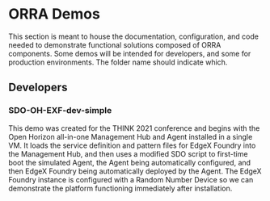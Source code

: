 # ORRA Demos

This section is meant to house the documentation, configuration, and code needed to demonstrate functional solutions composed of ORRA components.  Some demos will be intended for developers, and some for production environments.  The folder name should indicate which.

## Developers

### SDO-OH-EXF-dev-simple

This demo was created for the THINK 2021 conference and begins with the Open Horizon all-in-one Management Hub and Agent installed in a single VM.  It loads the service definition and pattern files for EdgeX Foundry into the Management Hub, and then uses a modified SDO script to first-time boot the simulated Agent, the Agent being automatically configured, and then EdgeX Foundry being automatically deployed by the Agent.  The EdgeX Foundry instance is configured with a Random Number Device so we can demonstrate the platform functioning immediately after installation.